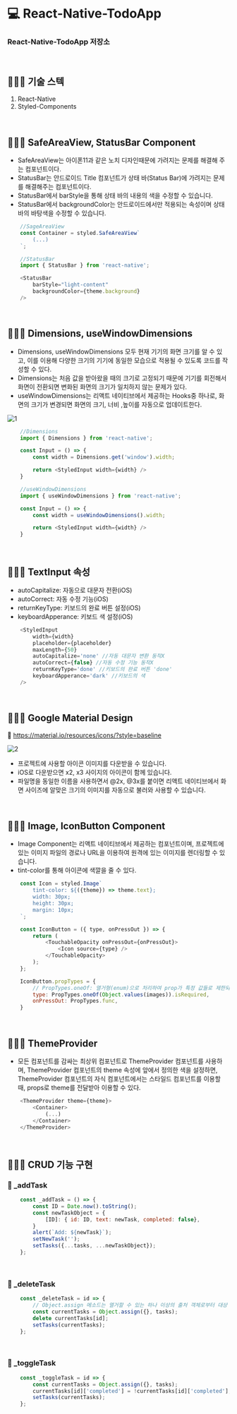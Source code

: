 # 💻 React-Native-TodoApp
### React-Native-TodoApp 저장소

<br />

## 👨🏻‍💻 기술 스텍
1. React-Native
2. Styled-Components

<br />
 
## 👨🏻‍💻 SafeAreaView, StatusBar Component
- SafeAreaView는 아이폰11과 같은 노치 디자인때문에 가려지는 문제를 해결해 주는 컴포넌트이다.
- StatusBar는 안드로이드 Title 컴포넌트가 상태 바(Status Bar)에 가려지는 문제를 해결해주는 컴포넌트이다.
- StatusBar에서 barStyle을 통해 상태 바의 내용의 색을 수정할 수 있습니다.
- StatusBar에서 backgroundColor는 안드로이드에서만 적용되는 속성이며 상태 바의 바탕색을 수정할 수 있습니다.

```javascript
    //SageAreaView
    const Container = styled.SafeAreaView`
        (...)
    `;
```

```javascript
    //StatusBar
    import { StatusBar } from 'react-native';

    <StatusBar
        barStyle="light-content"
        backgroundColor={theme.background}
    />

```

<br />

## 👨🏻‍💻 Dimensions, useWindowDimensions
- Dimensions, useWindowDimensions 모두 현재 기기의 화면 크기를 알 수 있고, 이를 이용해 다양한 크기의 기기에 동일한 모습으로 적용될 수 있도록 코드를 작성할 수 있다.
- Dimensions는 처음 값을 받아왔을 때의 크기로 고정되기 때문에 기기를 회전해서 화면이 전환되면 변화된 화면의 크기가 일치하지 않는 문제가 있다.
- useWindowDimensions는 리액트 네이티브에서 제공하는 Hooks중 하나로, 화면의 크기가 변경되면 화면의 크기, 너비 ,높이를 자동으로 업데이트한다.

![1](https://user-images.githubusercontent.com/64779472/113824104-5888be80-97ba-11eb-88dc-2b4f1c41bd9f.PNG)

```javascript
    //Dimensions
    import { Dimensions } from 'react-native';

    const Input = () => {
        const width = Dimensions.get('window').width;

        return <StyledInput width={width} />
    }
```

```javascript
    //useWindowDimensions
    import { useWindowDimensions } from 'react-native';

    const Input = () => {
        const width = useWindowDimensions().width;

        return <StyledInput width={width} />
    }
```

<br />

## 👨🏻‍💻 TextInput 속성
- autoCapitalize: 자동으로 대문자 전환(iOS)
- autoCorrect: 자동 수정 기능(iOS)
- returnKeyType: 키보드의 완료 버튼 설정(iOS)
- keyboardApperance: 키보드 색 설정(iOS)

```javascript
    <StyledInput 
        width={width} 
        placeholder={placeholder} 
        maxLength={50}
        autoCapitalize='none' //자동 대문자 변환 동작X
        autoCorrect={false} //자동 수정 기능 동작X
        returnKeyType='done' //키보드의 완료 버튼 'done'
        keyboardApperance='dark' //키보드의 색
    />
```
<br />

## 👨🏻‍💻 Google Material Design
🔖 https://material.io/resources/icons/?style=baseline

![2](https://user-images.githubusercontent.com/64779472/113828270-2b8ada80-97bf-11eb-8341-724f9b55296f.PNG)

- 프로젝트에 사용할 아이콘 이미지를 다운받을 수 있습니다.
- iOS로 다운받으면 x2, x3 사이지의 아이콘이 함께 있습니다.
- 파일명을 동일한 이름을 사용하면서 @2x, @3x를 붙이면 리액트 네이티브에서 화면 사이즈에 알맞은 크기의 이미지를 자동으로 불러와 사용할 수 있습니다.

<br />

## 👨🏻‍💻 Image, IconButton Component
- Image Component는 리액트 네이티브에서 제공하는 컴포넌트이며, 프로젝트에 있는 이미지 파일의 경로나 URL을 이용하여 원격에 있는 이미지를 렌더링할 수 있습니다.
- tint-color를 통해 아이콘에 색깔을 줄 수 있다.

```javascript
    const Icon = styled.Image`
        tint-color: ${({theme}) => theme.text};
        width: 30px;
        height: 30px;
        margin: 10px;
    `;

    const IconButton = ({ type, onPressOut }) => {
        return (
            <TouchableOpacity onPressOut={onPressOut}>
                <Icon source={type} />
            </TouchableOpacity>
        );
    };

    IconButton.propTypes = {
        // PropTypes.oneOf: 열거형(enum)으로 처리하여 prop가 특정 값들로 제한되도록 할 수 있습니다.
        type: PropTypes.oneOf(Object.values(images)).isRequired,
        onPressOut: PropTypes.func,
    }
```

<br />

## 👨🏻‍💻 ThemeProvider
- 모든 컴포넌트를 감싸는 최상위 컴포넌트로 ThemeProvider 컴포넌트를 사용하며, ThemeProvider 컴포넌트의 theme 속성에 앞에서 정의한 색을 설정하면, ThemeProvider 컴포넌트의 자식 컴포넌트에서는 스타일드 컴포넌트를 이용할 때, props로 theme를 전달받아 이용할 수 있다.

```javascript
    <ThemeProvider theme={theme}>
        <Container>
            (...)
        </Container>
    </ThemeProvider>
```

<br />

## 👨🏻‍💻 CRUD 기능 구현
### 🏃 _addTask
```javascript
    const _addTask = () => {
        const ID = Date.now().toString();
        const newTaskObject = {
            [ID]: { id: ID, text: newTask, completed: false},
        }
        alert(`Add: ${newTask}`);
        setNewTask('');
        setTasks({...tasks, ...newTaskObject});
    };
```

<br />

### 🏃 _deleteTask
```javascript
    const _deleteTask = id => {
        // Object.assign 메소드는 열거할 수 있는 하나 이상의 출처 객체로부터 대상 객체로 속성을 복사할 때 사용
        const currentTasks = Object.assign({}, tasks);
        delete currentTasks[id];
        setTasks(currentTasks);
    };
```

<br />

### 🏃 _toggleTask
```javascript
    const _toggleTask = id => {
        const currentTasks = Object.assign({}, tasks); 
        currentTasks[id]['completed'] = !currentTasks[id]['completed'];
        setTasks(currentTasks);
    };
```

<br />

